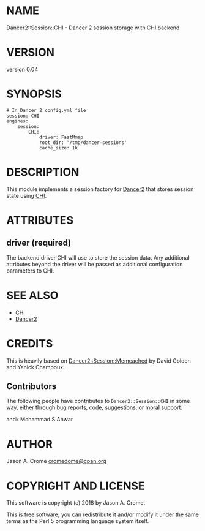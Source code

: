 # NAME

Dancer2::Session::CHI - Dancer 2 session storage with CHI backend

# VERSION

version 0.04

# SYNOPSIS

    # In Dancer 2 config.yml file
    session: CHI
    engines:
        session:
            CHI:
                driver: FastMmap
                root_dir: '/tmp/dancer-sessions'
                cache_size: 1k

# DESCRIPTION

This module implements a session factory for [Dancer2](https://metacpan.org/pod/Dancer2) that stores session
state using [CHI](https://metacpan.org/pod/CHI). 

# ATTRIBUTES

## driver (required)

The backend driver CHI will use to store the session data. Any additional 
attributes beyond the driver will be passed as additional configuration
parameters to CHI.

# SEE ALSO

- [CHI](https://metacpan.org/pod/CHI)
- [Dancer2](https://metacpan.org/pod/Dancer2)

# CREDITS 

This is heavily based on [Dancer2::Session::Memcached](https://metacpan.org/pod/Dancer2::Session::Memcached) by David Golden and
Yanick Champoux.

## Contributors

The following people have contributes to `Dancer2::Session::CHI` in some way,
either through bug reports, code, suggestions, or moral support:

andk
Mohammad S Anwar

# AUTHOR

Jason A. Crome <cromedome@cpan.org>

# COPYRIGHT AND LICENSE

This software is copyright (c) 2018 by Jason A. Crome.

This is free software; you can redistribute it and/or modify it under
the same terms as the Perl 5 programming language system itself.
